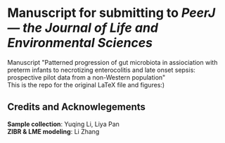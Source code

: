 # Manuscript for submitting to *PeerJ — the Journal of Life and Environmental Sciences*   
Manuscript "Patterned progression of gut microbiota in assiociation with preterm infants to necrotizing enterocolitis and late onset sepsis: prospective pilot data from a non-Western population"  
This is the repo for the original LaTeX file and figures:)  

## Credits and Acknowlegements  
**Sample collection**: Yuqing Li, Liya Pan  
**ZIBR & LME modeling**: Li Zhang  
